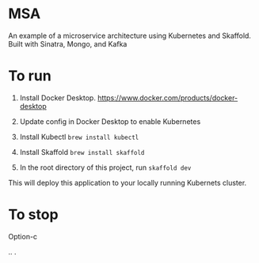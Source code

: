 # MSA
An example of a microservice architecture using Kubernetes and Skaffold. Built with Sinatra, Mongo, and Kafka

# To run

1. Install Docker Desktop.
https://www.docker.com/products/docker-desktop

2. Update config in Docker Desktop to enable Kubernetes

3. Install Kubectl
`brew install kubectl`

4. Install Skaffold
`brew install skaffold`

5. In the root directory of this project, run `skaffold dev`

This will deploy this application to your locally running Kubernets cluster.

# To stop
Option-c

..
.
